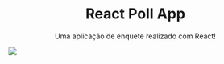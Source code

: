 <h1 align="center">React Poll App</h1>
<p align="center">Uma aplicação de enquete realizado com React!</p>
<img src="https://api.netlify.com/api/v1/badges/c4266110-85b3-41ab-a0a2-d1feffa101f4/deploy-status"</img>
